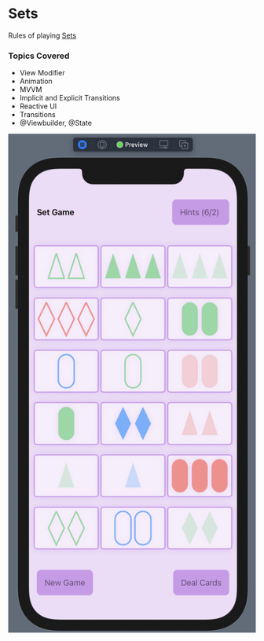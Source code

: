# Sets

Rules of playing [Sets](https://en.wikipedia.org/wiki/Set_(card_game))

### Topics Covered 

* View Modifier
* Animation 
* MVVM 
* Implicit and Explicit Transitions
* Reactive UI
* Transitions
* @Viewbuilder, @State

![](https://github.com/Rhidz/CS193P-Spring2020/blob/master/Assignment%2003%20-%20Sets/Screen.png)

